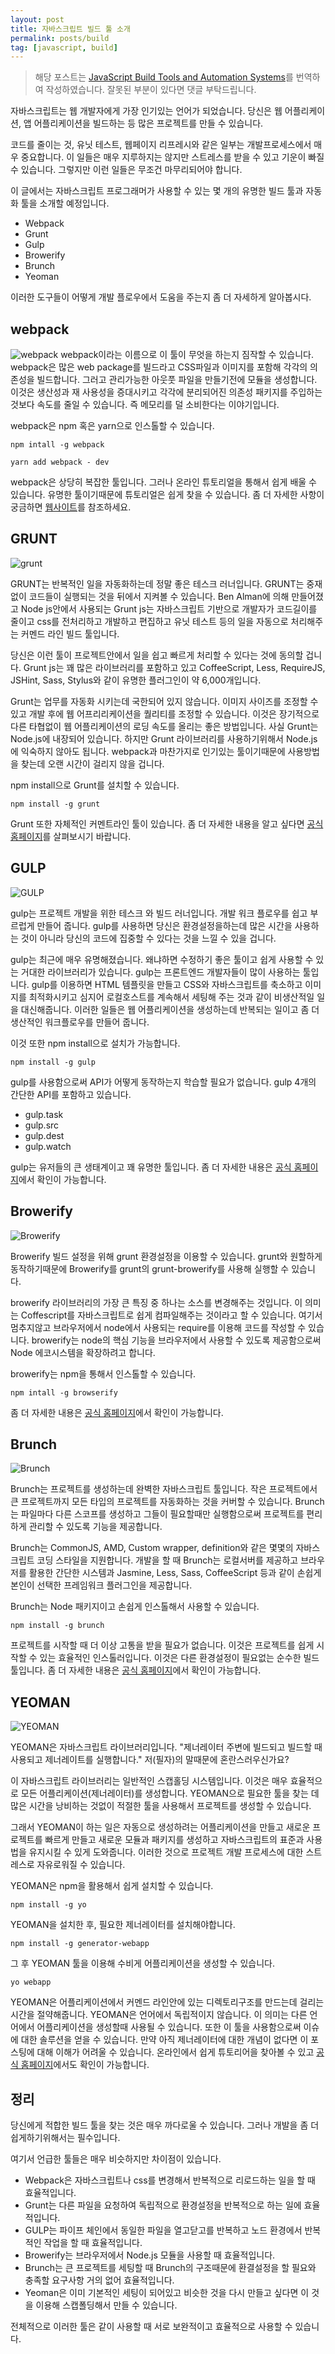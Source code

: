 ```yaml
---
layout: post
title: 자바스크립트 빌드 툴 소개
permalink: posts/build
tag: [javascript, build]
---
```


> 해당 포스트는 [JavaScript Build Tools and Automation Systems](https://hackernoon.com/javascript-build-tools-and-automation-systems-9589c5c91ebe)를 번역하여 작성하였습니다. 잘못된 부분이 있다면 댓글 부탁드립니다.

자바스크립트는 웹 개발자에게 가장 인기있는 언어가 되었습니다. 당신은 웹 어플리케이션, 앱 어플리케이션을 빌드하는 등 많은 프로젝트를 만들 수 있습니다.

코드를 줄이는 것, 유닛 테스트, 웹페이지 리프레시와 같은 일부는 개발프로세스에서 매우 중요합니다. 이 일들은 매우 지루하지는 않지만 스트레스를 받을 수 있고 기운이 빠질 수 있습니다. 그렇지만 이런 일들은 무조건 마무리되어야 합니다.

이 글에서는 자바스크립트 프로그래머가 사용할 수 있는 몇 개의 유명한 빌드 툴과 자동화 툴을 소개할 예정입니다.

- Webpack
- Grunt
- Gulp
- Browerify
- Brunch
- Yeoman

이러한 도구들이 어떻게 개발 플로우에서 도움을 주는지 좀 더 자세하게 알아봅시다.

## webpack

![webpack](https://cdn-images-1.medium.com/max/800/1*Qo4yWofQHQKSOtLtTD54Wg.png)
webpack이라는 이름으로 이 툴이 무엇을 하는지 짐작할 수 있습니다. webpack은 많은 web package를 빌드라고 CSS파일과 이미지를 포함해 각각의 의존성을 빌드합니다. 그러고 관리가능한 아웃풋 파일을 만들기전에 모듈을 생성합니다. 이것은 생산성과 재 사용성을 증대시키고 각각에 분리되어진 의존성 패키지를 주입하는 것보다 속도를 줄일 수 있습니다. 즉 메모리를 덜 소비한다는 이야기입니다.

webpack은 npm 혹은 yarn으로 인스톨할 수 있습니다.

```
npm intall -g webpack
```

```
yarn add webpack - dev
```

webpack은 상당히 복잡한 툴입니다. 그러나 온라인 튜토리얼을 통해서 쉽게 배울 수 있습니다. 유명한 툴이기때문에 튜토리얼은 쉽게 찾을 수 있습니다. 좀 더 자세한 사항이 궁금하면 [웹사이트](https://webpack.js.org/)를 참조하세요.

## GRUNT

![grunt](https://cdn-images-1.medium.com/max/800/1*g2vG0hz2089qyPs7qSl9-A.png)

GRUNT는 반복적인 일을 자동화하는데 정말 좋은 테스크 러너입니다. GRUNT는 중재없이 코드들이 실행되는 것을 뒤에서 지켜볼 수 있습니다. Ben Alman에 의해 만들어졌고 Node js안에서 사용되는 Grunt js는 자바스크립트 기반으로 개발자가 코드길이를 줄이고 css를 전처리하고 개발하고 편집하고 유닛 테스트 등의 일을 자동으로 처리해주는 커멘드 라인 빌드 툴입니다.

당신은 이런 툴이 프로젝트안에서 일을 쉽고 빠르게 처리할 수 있다는 것에 동의할 겁니다. Grunt js는 꽤 많은 라이브러리를 포함하고 있고 CoffeeScript, Less, RequireJS, JSHint, Sass, Stylus와 같이 유명한 플러그인이 약 6,000개입니다.

Grunt는 업무를 자동화 시키는데 국한되어 있지 않습니다. 이미지 사이즈를 조정할 수 있고 개발 후에 웹 어프리리케이션을 퀄리티를 조정할 수 있습니다. 이것은 장기적으로 다른 타협없이 웹 어플리케이션의 로딩 속도를 올리는 좋은 방법입니다. 사실 Grunt는 Node.js에 내장되어 있습니다. 하지만 Grunt 라이브러리를 사용하기위해서 Node.js에 익숙하지 않아도 됩니다. webpack과 마찬가지로 인기있는 툴이기때문에 사용방법을 찾는데 오랜 시간이 걸리지 않을 겁니다.

npm install으로 Grunt를 설치할 수 있습니다.

```
npm install -g grunt
```

Grunt 또한 자체적인 커멘트라인 툴이 있습니다. 좀 더 자세한 내용을 알고 싶다면 [공식 홈페이지](https://gruntjs.com/)를 살펴보시기 바랍니다.

## GULP

![GULP](https://cdn-images-1.medium.com/max/800/1*Yd77ahe3uyP9eEgdGWy_5w.png)

gulp는 프로젝트 개발을 위한 테스크 와 빌드 러너입니다. 개발 워크 플로우를 쉽고 부르럽게 만들어 줍니다. gulp를 사용하면 당신은 환경설정을하는데 많은 시간을 사용하는 것이 아니라 당신의 코드에 집중할 수 있다는 것을 느낄 수 있을 겁니다.

gulp는 최근에 매우 유명해졌습니다. 왜냐하면 수정하기 좋은 툴이고 쉽게 사용할 수 있는 거대한 라이브러리가 있습니다. gulp는 프론트엔드 개발자들이 많이 사용하는 툴입니다. gulp를 이용하면 HTML 템플릿을 만들고 CSS와 자바스크립트를 축소하고 이미지를 최적화시키고 심지어 로컬호스트를 계속해서 세팅해 주는 것과 같이 비생산적일 일을 대신해줍니다. 이러한 일들은 웹 어플리케이션을 생성하는데 반복되는 일이고 좀 더 생산적인 워크플로우를 만들어 줍니다.

이것 또한 npm install으로 설치가 가능합니다.

```
npm install -g gulp
```

gulp를 사용함으로써 API가 어떻게 동작하는지 학습할 필요가 없습니다. gulp 4개의 간단한 API를 포함하고 있습니다.

- gulp.task
- gulp.src
- gulp.dest
- gulp.watch

gulp는 유저들의 큰 생태계이고 꽤 유명한 툴입니다. 좀 더 자세한 내용은 [공식 홈페이지](https://gulpjs.com/)에서 확인이 가능합니다.

## Browerify

![Browerify](https://cdn-images-1.medium.com/max/800/1*5KOLvo8WwQpas4dv0l0h8g.png)

Browerify 빌드 설정을 위해 grunt 환경설정을 이용할 수 있습니다. grunt와 원할하게 동작하기때문에 Browerify를 grunt의 grunt-browerify를 사용해 실행할 수 있습니다.

browerify 라이브러리의 가장 큰 특징 중 하나는 소스를 변경해주는 것입니다. 이 의미는 Coffescript를 자바스크립트로 쉽게 컴파일해주는 것이라고 할 수 있습니다. 여기서 멈추지않고 브라우저에서 node에서 사용되는 require를 이용해 코드를 작성할 수 있습니다. browerify는 node의 핵심 기능을 브라우저에서 사용할 수 있도록 제공함으로써 Node 에코시스템을 확장하려고 합니다.

browerify는 npm을 통해서 인스톨할 수 있습니다.

```
npm intall -g browserify
```

좀 더 자세한 내용은 [공식 홈페이지](http://browserify.org/)에서 확인이 가능합니다.

## Brunch

![Brunch](https://cdn-images-1.medium.com/max/800/1*5RosBBAMoyIAeUTaE9uaAA.png)

Brunch는 프로젝트를 생성하는데 완벽한 자바스크립트 툴입니다. 작은 프로젝트에서 큰 프로젝트까지 모든 타입의 프로젝트를 자동화하는 것을 커버할 수 있습니다. Brunch는 파일마다 다른 스코프를 생성하고 그들이 필요할때만 실행함으로써 프로젝트를 편리하게 관리할 수 있도록 기능을 제공합니다.

Brunch는 CommonJS, AMD, Custom wrapper, definition와 같은 몇몇의 자바스크립트 코딩 스타일을 지원합니다. 개발을 할 때 Brunch는 로컬서버를 제공하고 브라우저를 활용한 간단한 시스템과 Jasmine, Less, Sass, CoffeeScript 등과 같이 손쉽게 본인이 선택한 프레임워크 플러그인을 제공합니다.

Brunch는 Node 패키지이고 손쉽게 인스톨해서 사용할 수 있습니다.

```
npm install -g brunch
```

프로젝트를 시작할 때 더 이상 고통을 받을 필요가 없습니다. 이것은 프로젝트를 쉽게 시작할 수 있는 효율적인 인스톨러입니다. 이것은 다른 환경설정이 필요없는 순수한 빌드 툴입니다. 좀 더 자세한 내용은 [공식 홈페이지](https://brunch.io/)에서 확인이 가능합니다.

## YEOMAN

![YEOMAN](https://cdn-images-1.medium.com/max/800/1*csAz_AsZFBTqvcw6q6Ng5g.jpeg)

YEOMAN은 자바스크립트 라이브러리입니다. "제너레이터 주변에 빌드되고 빌드할 때 사용되고 제너레이트를 실행합니다." 저(필자)의 말때문에 혼란스러우신가요?

이 자바스크립트 라이브러리는 일반적인 스캡홀딩 시스템입니다. 이것은 매우 효율적으로 모든 어플리케이션(제너레이터)를 생성합니다. YEOMAN으로 필요한 툴을 찾는 데 많은 시간을 낭비하는 것없이 적절한 툴을 사용해서 프로젝트를 생성할 수 있습니다.

그래서 YEOMAN이 하는 일은 자동으로 생성하려는 어플리케이션을 만들고 새로운 프로젝트를 빠르게 만들고 새로운 모듈과 패키지를 생성하고 자바스크립트의 표준과 사용법을 유지시킬 수 있게 도와줍니다. 이러한 것으로 프로젝트 개발 프로세스에 대한 스트레스로 자유로워질 수 있습니다.

YEOMAN은 npm을 활용해서 쉽게 설치할 수 있습니다.

```
npm install -g yo
```

YEOMAN을 설치한 후, 필요한 제너레이터를 설치해야합니다.

```
npm install -g generator-webapp
```

그 후 YEOMAN 툴을 이용해 수비게 어플리케이션을 생성할 수 있습니다.

```
yo webapp
```

YEOMAN은 어플리케이션에서 커멘드 라인안에 있는 디렉토리구조를 만드는데 걸리는 시간을 절약해줍니다. YEOMAN은 언어에서 독립적이지 않습니다. 이 의미는 다른 언어에서 어플리케이션을 생성할때 사용될 수 있습니다. 또한 이 툴을 사용함으로써 이슈에 대한 솔루션을 얻을 수 있습니다. 만약 아직 제너레이터에 대한 개념이 없다면 이 포스팅에 대해 이해가 어려울 수 있습니다. 온라인에서 쉽게 튜토리어을 찾아볼 수 있고 [공식 홈페이지](https://yeoman.io/)에서도 확인이 가능합니다.

## 정리

당신에게 적합한 빌드 툴을 찾는 것은 매우 까다로울 수 있습니다. 그러나 개발을 좀 더 쉽게하기위해서는 필수입니다.

여기서 언급한 툴들은 매우 비슷하지만 차이점이 있습니다.

- Webpack은 자바스크립트나 css를 변경해서 반복적으로 리로드하는 일을 할 때 효율적입니다.
- Grunt는 다른 파일을 요청하여 독립적으로 환경설정을 반복적으로 하는 일에 효율적입니다.
- GULP는 파이프 체인에서 동일한 파일을 열고닫고를 반복하고 노드 환경에서 반복적인 작업을 할 때 효율적입니다.
- Browerify는 브라우저에서 Node.js 모듈을 사용할 때 효율적입니다.
- Brunch는 큰 프로젝트를 세팅할 때 Brunch의 구조때문에 환결설정을 할 필요와 충족할 요구사항 거의 없어 효율적입니다.
- Yeoman은 이미 기본적인 세팅이 되어있고 비슷한 것을 다시 만들고 싶다면 이 것을 이용해 스캡폴딩해서 만들 수 있습니다.

전체적으로 이러한 툴은 같이 사용할 때 서로 보완적이고 효율적으로 사용할 수 있습니다.
